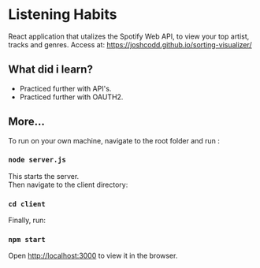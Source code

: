 # Listening Habits

React application that utalizes the Spotify Web API, to view your top artist, tracks
and genres.
Access at: <https://joshcodd.github.io/sorting-visualizer/>

## What did i learn?

- Practiced further with API's.
- Practiced further with OAUTH2.

## More...

To run on your own machine, navigate to the root folder and run :

### `node server.js`

This starts the server.<br />
Then navigate to the client directory:

### `cd client`

Finally, run:

### `npm start`

Open [http://localhost:3000](http://localhost:3000) to view it in the browser.
